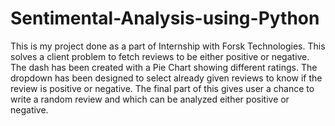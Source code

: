 # Sentimental-Analysis-using-Python
This is my project done as a part of Internship with Forsk Technologies. This solves a client problem to fetch reviews to be either positive or negative. The dash has been created with a Pie Chart showing different ratings. The dropdown has been designed to select already given reviews to know if the review is positive or negative. The final part of this gives user a chance to write a random review and which can be analyzed either positive or negative.
